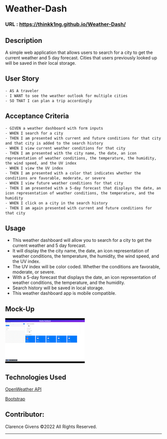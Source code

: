 # Weather-Dash

### URL : https://thinkk1ng.github.io/Weather-Dash/

## Description
A simple web application that allows users to search for a city to get the current weather and 5 day forecast. Cities that users previously looked up will be saved in their local storage.

## User Story
```
- AS A traveler
- I WANT to see the weather outlook for multiple cities
- SO THAT I can plan a trip accordingly
```

## Acceptance Criteria

```
- GIVEN a weather dashboard with form inputs
- WHEN I search for a city
- THEN I am presented with current and future conditions for that city and that city is added to the search history
- WHEN I view current weather conditions for that city
- THEN I am presented with the city name, the date, an icon representation of weather conditions, the temperature, the humidity, the wind speed, and the UV index
- WHEN I view the UV index
- THEN I am presented with a color that indicates whether the conditions are favorable, moderate, or severe
- WHEN I view future weather conditions for that city
- THEN I am presented with a 5-day forecast that displays the date, an icon representation of weather conditions, the temperature, and the humidity
- WHEN I click on a city in the search history
- THEN I am again presented with current and future conditions for that city
```

## Usage
- This weather dashboard will allow you to search for a city to get the current weather and 5 day forecast.
- It will display the the city name, the date, an icon representation of weather conditions, the temperature, the humidity, the wind speed, and the UV index.
- The UV index will be color coded. Whether the conditions are favorable, moderate, or severe.
- With a 5-day forecast that displays the date, an icon representation of weather conditions, the temperature, and the humidity.
- Search history will be saved in local storage.
- This weather dashboard app is mobile compatible.

## Mock-Up
![Dashboard Demo](./assets/images/Weather_Dashboard_AdobeExpress.gif)

## Technologies Used
<p><a href="https://openweathermap.org/">OpenWeather API</a></p>
<p><a href="https://getbootstrap.com/">Bootstrap</a></p>


## Contributor:
Clarence Givens ©2022 All Rights Reserved.
- - -
